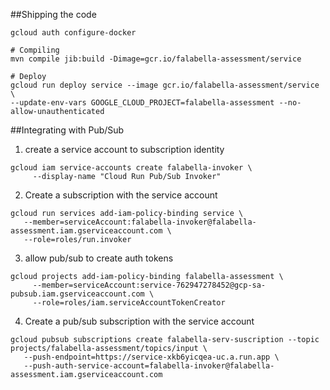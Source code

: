##Shipping the code
```
gcloud auth configure-docker

# Compiling
mvn compile jib:build -Dimage=gcr.io/falabella-assessment/service

# Deploy
gcloud run deploy service --image gcr.io/falabella-assessment/service \
--update-env-vars GOOGLE_CLOUD_PROJECT=falabella-assessment --no-allow-unauthenticated
```

##Integrating with Pub/Sub

1. create a service account to subscription identity
```
gcloud iam service-accounts create falabella-invoker \
     --display-name "Cloud Run Pub/Sub Invoker"
```

2. Create a subscription with the service account
```
gcloud run services add-iam-policy-binding service \
   --member=serviceAccount:falabella-invoker@falabella-assessment.iam.gserviceaccount.com \
   --role=roles/run.invoker
```

3. allow pub/sub to create auth tokens 
```
gcloud projects add-iam-policy-binding falabella-assessment \
     --member=serviceAccount:service-762947278452@gcp-sa-pubsub.iam.gserviceaccount.com \
     --role=roles/iam.serviceAccountTokenCreator
```

4. Create a pub/sub subscription with the service account
```
gcloud pubsub subscriptions create falabella-serv-suscription --topic projects/falabella-assessment/topics/input \
   --push-endpoint=https://service-xkb6yicqea-uc.a.run.app \
   --push-auth-service-account=falabella-invoker@falabella-assessment.iam.gserviceaccount.com

```
